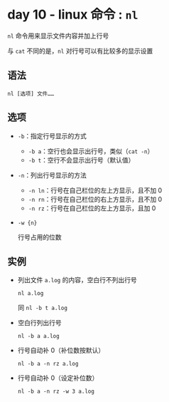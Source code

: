 # day 10 - linux 命令 : `nl`

`nl` 命令用来显示文件内容并加上行号

与 `cat` 不同的是，`nl` 对行号可以有比较多的显示设置

## 语法

```
nl [选项] 文件……
```

## 选项
    
+   `-b`：指定行号显示的方式
    
    +   `-b a`：空行也会显示出行号，类似（`cat -n`）
    +   `-b t`：空行不会显示出行号（默认值）
    
+   `-n`：列出行号显示的方法
    
    +   `-n ln`：行号在自己栏位的左上方显示，且不加 0
    +   `-n rn`：行号在自己栏位的右上方显示，且不加 0
    +   `-n rz`：行号在自己栏位的左上方显示，且加 0
    
+   `-w {n}`

    行号占用的位数

        
## 实例

+   列出文件 `a.log` 的内容，空白行不列出行号

    `nl a.log`
    
    同 `nl -b t a.log`
    
+   空白行列出行号

    `nl -b a a.log`
    
+   行号自动补 0（补位数按默认）

    `nl -b a -n rz a.log`
    
+   行号自动补 0（设定补位数）

    `nl -b a -n rz -w 3 a.log`
